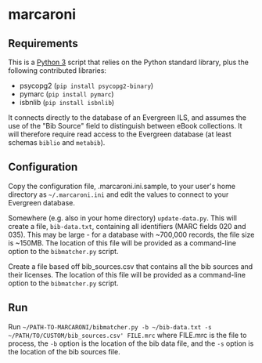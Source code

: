 # marcaroni

## Requirements

This is a [Python 3](https://www.python.org/) script that relies on the Python standard library, plus the following contributed libraries:
* psycopg2 (`pip install psycopg2-binary`)
* pymarc (`pip install pymarc`)
* isbnlib (`pip install isbnlib`)

It connects directly to the database of an Evergreen ILS, and assumes the use of  the "Bib Source" field to distinguish between eBook collections. It will therefore require read access to the Evergreen database (at least schemas `biblio` and `metabib`).

## Configuration

Copy the configuration file, .marcaroni.ini.sample, to your user's home directory as `~/.marcaroni.ini` and edit the values to connect to your Evergreen database.

Somewhere (e.g. also in your home directory) `update-data.py`. This will create a file, `bib-data.txt`, containing all identifiers (MARC fields 020 and 035). This may be large - for a database with ~700,000 records, the file size is ~150MB. The location of this file will be provided as a command-line option to the `bibmatcher.py` script.

Create a file based off bib_sources.csv that contains all the bib sources and their licenses. The location of this file will be provided as a command-line option to the `bibmatcher.py` script.

## Run

Run `~/PATH-TO-MARCARONI/bibmatcher.py -b ~/bib-data.txt -s ~/PATH/TO/CUSTOM/bib_sources.csv' FILE.mrc` where FILE.mrc is the file to process, the `-b` option is the location of the bib data file, and the `-s` option is the location of the bib sources file.

